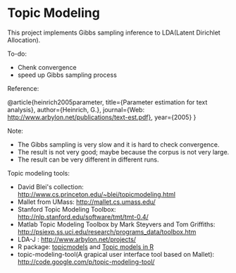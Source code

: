 # Topic Modeling

This project implements Gibbs sampling inference to LDA\(Latent Dirichlet Allocation\).

To-do:
* Chenk convergence
* speed up Gibbs sampling process

Reference:

@article{heinrich2005parameter,
  title={Parameter estimation for text analysis},
  author={Heinrich, G.},
  journal={Web: http://www.arbylon.net/publications/text-est.pdf},
  year={2005}
}

Note:
* The Gibbs sampling is very slow and it is hard to check convergence.
* The result is not very good; maybe because the corpus is not very large.
* The result can be very different in different runs.

Topic modeling tools:
* David Blei's collection: http://www.cs.princeton.edu/~blei/topicmodeling.html
* Mallet from UMass: http://mallet.cs.umass.edu/
* Stanford Topic Modeling Toolbox: http://nlp.stanford.edu/software/tmt/tmt-0.4/
* Matlab Topic Modeling Toolbox by Mark Steyvers and Tom Griffiths: http://psiexp.ss.uci.edu/research/programs_data/toolbox.htm
* LDA-J : http://www.arbylon.net/projects/
* R package: [topicmodels](http://cran.r-project.org/web/packages/topicmodels/vignettes/topicmodels.pdf) and [Topic models in R](http://cran.uvigo.es/web/packages/topicmodels/vignettes/topicmodels.pdf)
* topic-modeling-tool(A grapical user interface tool based on Mallet): http://code.google.com/p/topic-modeling-tool/
